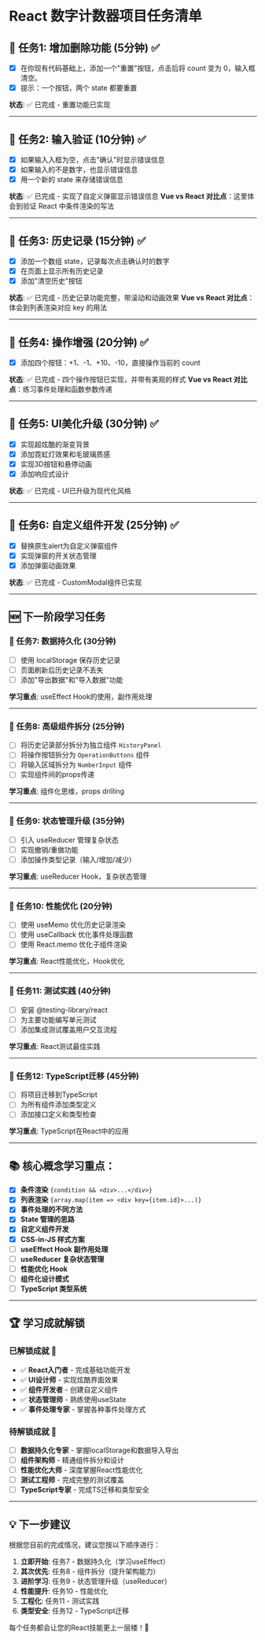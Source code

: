 # React 数字计数器项目任务清单

## 🎯 任务1: 增加删除功能 (5分钟) ✅
- [x] 在你现有代码基础上，添加一个"重置"按钮，点击后将 count 变为 0，输入框清空。
- [x] 提示：一个按钮，两个 state 都要重置

**状态**: ✅ 已完成 - 重置功能已实现

---

## 🎯 任务2: 输入验证 (10分钟) ✅
- [x] 如果输入入框为空，点击"确认"时显示错误信息
- [x] 如果输入的不是数字，也显示错误信息  
- [x] 用一个新的 state 来存储错误信息

**状态**: ✅ 已完成 - 实现了自定义弹窗显示错误信息
**Vue vs React 对比点**：这里体会到验证 React 中条件渲染的写法

---

## 🎯 任务3: 历史记录 (15分钟) ✅
- [x] 添加一个数组 state，记录每次点击确认时的数字
- [x] 在页面上显示所有历史记录
- [x] 添加"清空历史"按钮

**状态**: ✅ 已完成 - 历史记录功能完整，带滚动和动画效果
**Vue vs React 对比点**：体会到列表渲染对应 key 的用法

---

## 🎯 任务4: 操作增强 (20分钟) ✅
- [x] 添加四个按钮：+1、-1、+10、-10，直接操作当前的 count

**状态**: ✅ 已完成 - 四个操作按钮已实现，并带有美观的样式
**Vue vs React 对比点**：练习事件处理和函数参数传递

---

## 🎯 任务5: UI美化升级 (30分钟) ✅
- [x] 实现超炫酷的渐变背景
- [x] 添加霓虹灯效果和毛玻璃质感
- [x] 实现3D按钮和悬停动画
- [x] 添加响应式设计

**状态**: ✅ 已完成 - UI已升级为现代化风格

---

## 🎯 任务6: 自定义组件开发 (25分钟) ✅
- [x] 替换原生alert为自定义弹窗组件
- [x] 实现弹窗的开关状态管理
- [x] 添加弹窗动画效果

**状态**: ✅ 已完成 - CustomModal组件已实现

---

## 🆕 下一阶段学习任务

### 🎯 任务7: 数据持久化 (30分钟)
- [ ] 使用 localStorage 保存历史记录
- [ ] 页面刷新后历史记录不丢失
- [ ] 添加"导出数据"和"导入数据"功能

**学习重点**: useEffect Hook的使用，副作用处理

---

### 🎯 任务8: 高级组件拆分 (25分钟)
- [ ] 将历史记录部分拆分为独立组件 `HistoryPanel`
- [ ] 将操作按钮拆分为 `OperationButtons` 组件
- [ ] 将输入区域拆分为 `NumberInput` 组件
- [ ] 实现组件间的props传递

**学习重点**: 组件化思维，props drilling

---

### 🎯 任务9: 状态管理升级 (35分钟)
- [ ] 引入 useReducer 管理复杂状态
- [ ] 实现撤销/重做功能
- [ ] 添加操作类型记录（输入/增加/减少）

**学习重点**: useReducer Hook，复杂状态管理

---

### 🎯 任务10: 性能优化 (20分钟)
- [ ] 使用 useMemo 优化历史记录渲染
- [ ] 使用 useCallback 优化事件处理函数
- [ ] 使用 React.memo 优化子组件渲染

**学习重点**: React性能优化，Hook优化

---

### 🎯 任务11: 测试实践 (40分钟)
- [ ] 安装 @testing-library/react
- [ ] 为主要功能编写单元测试
- [ ] 添加集成测试覆盖用户交互流程

**学习重点**: React测试最佳实践

---

### 🎯 任务12: TypeScript迁移 (45分钟)
- [ ] 将项目迁移到TypeScript
- [ ] 为所有组件添加类型定义
- [ ] 添加接口定义和类型检查

**学习重点**: TypeScript在React中的应用

---

## 📚 核心概念学习重点：
- [x] **条件渲染** `{condition && <div>...</div>}`
- [x] **列表渲染** `{array.map(item => <div key={item.id}>...)}`
- [x] **事件处理的不同方法**
- [x] **State 管理的思路**
- [x] **自定义组件开发**
- [x] **CSS-in-JS 样式方案**
- [ ] **useEffect Hook 副作用处理**
- [ ] **useReducer 复杂状态管理**
- [ ] **性能优化 Hook**
- [ ] **组件化设计模式**
- [ ] **TypeScript 类型系统**

---

## 🏆 学习成就解锁

### 已解锁成就 🎉
- ✅ **React入门者** - 完成基础功能开发
- ✅ **UI设计师** - 实现炫酷界面效果
- ✅ **组件开发者** - 创建自定义组件
- ✅ **状态管理师** - 熟练使用useState
- ✅ **事件处理专家** - 掌握各种事件处理方式

### 待解锁成就 🎯
- [ ] **数据持久化专家** - 掌握localStorage和数据导入导出
- [ ] **组件架构师** - 精通组件拆分和设计
- [ ] **性能优化大师** - 深度掌握React性能优化
- [ ] **测试工程师** - 完成完整的测试覆盖
- [ ] **TypeScript专家** - 完成TS迁移和类型安全

---

## 💡 下一步建议

根据您目前的完成情况，建议您按以下顺序进行：

1. **立即开始**: 任务7 - 数据持久化（学习useEffect）
2. **其次优先**: 任务8 - 组件拆分（提升架构能力）
3. **进阶学习**: 任务9 - 状态管理升级（useReducer）
4. **性能提升**: 任务10 - 性能优化
5. **工程化**: 任务11 - 测试实践
6. **类型安全**: 任务12 - TypeScript迁移

每个任务都会让您的React技能更上一层楼！🚀 